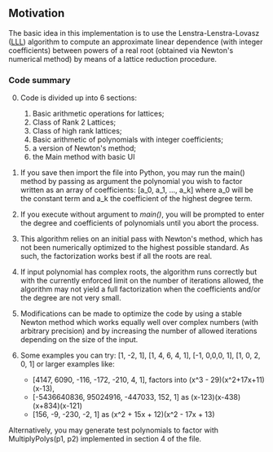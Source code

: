 ## Motivation

The basic idea in this implementation is to use the Lenstra-Lenstra-Lovasz ([LLL](https://en.wikipedia.org/wiki/Lenstra%E2%80%93Lenstra%E2%80%93Lov%C3%A1sz_lattice_basis_reduction_algorithm)) algorithm to compute an approximate linear dependence (with integer coefficients) between powers of a real root (obtained via Newton's numerical method) by means of a lattice reduction procedure.


### Code summary

0. Code is divided up into 6 sections: 
	1. Basic arithmetic operations for lattices; 
	2. Class of Rank 2 Lattices; 
	3. Class of high rank lattices; 
	4. Basic arithmetic of polynomials with integer coefficients; 
	5. a version of Newton's method; 
	6. the Main method with basic UI

1. If you save then import the file into Python, you may run the main() method by passing as argument the polynomial you wish to factor written as an array of coefficients:
	[a_0, a_1, ..., a_k]
where a_0 will be the constant term and a_k the coefficient of the highest degree term.

2. If you execute without argument to *main()*, you will be prompted to enter the degree and coefficients of polynomials until you abort the process. 

3. This algorithm relies on an initial pass with Newton's method, which has not been numerically optimized to the highest possible standard. As such, the factorization works best if all the roots are real.

4. If input polynomial has complex roots, the algorithm runs correctly but with the currently enforced limit on the number of iterations allowed, the algorithm may not yield a full factorization when the coefficients and/or the degree are not very small. 

5. Modifications can be made to optimize the code by using a stable Newton method which works equally well over complex numbers (with arbitrary precision) and by increasing the number of allowed iterations depending on the size of the input. 

6. Some examples you can try: [1, -2, 1], [1, 4, 6, 4, 1], [-1, 0,0,0, 1], [1, 0, 2, 0, 1] or larger examples like:
	* [4147, 6090, -116, -172, -210, 4, 1], factors into (x^3 - 29)(x^2+17x+11)(x-13),
	* [-5436640836, 95024916, -447033, 152, 1] as (x-123)(x-438)(x+834)(x-121)
	* [156, -9, -230, -2, 1] as (x^2 + 15x + 12)(x^2 - 17x + 13)

Alternatively, you may generate test polynomials to factor with MultiplyPolys(p1, p2) implemented in section 4 of the file.
